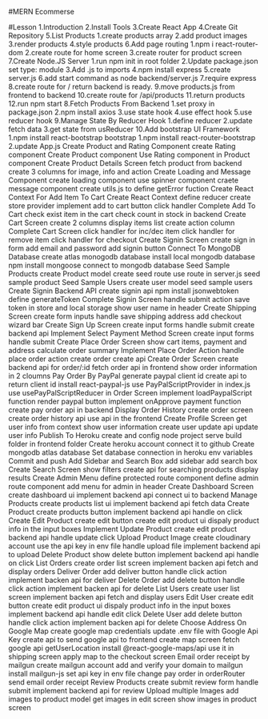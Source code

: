 #MERN Ecommerse

#Lesson
1.Introduction
2.Install Tools
3.Create React App
4.Create Git Repository
5.List Products
    1.create products array
    2.add product images
    3.render products
    4.style products
6.Add page routing
    1.npm i react-router-dom
    2.create route for home screen
    3.create router for product screen
7.Create Node.JS Server
    1.run npm init in root folder
    2.Update package.json set type: module
    3.Add .js to imports
    4.npm install express
    5.create server.js
    6.add start command as node backend/server.js
    7.require express
    8.create route for / return backend is ready.
    9.move products.js from frontend to backend
    10.create route for /api/products
    11.return products
    12.run npm start
8.Fetch Products From Backend
    1.set proxy in package.json
    2.npm install axios
    3.use state hook
    4.use effect hook
    5.use reducer hook
9.Manage State By Reducer Hook
    1.define reducer
    2.update fetch data
    3.get state from usReducer
10.Add bootstrap UI Framework
    1.npm install react-bootstrap bootstrap
    1.npm install react-router-bootstrap
    2.update App.js
Create Product and Rating Component
create Rating component
Create Product component
Use Rating component in Product component
Create Product Details Screen
fetch product from backend
create 3 columns for image, info and action
Create Loading and Message Component
create loading component
use spinner component
craete message component
create utils.js to define getError fuction
Create React Context For Add Item To Cart
Create React Context
define reducer
create store provider
implement add to cart button click handler
Complete Add To Cart
check exist item in the cart
check count in stock in backend
Create Cart Screen
create 2 columns
display items list
create action column
Complete Cart Screen
click handler for inc/dec item
click handler for remove item
click handler for checkout
Create Signin Screen
create sign in form
add email and password
add signin button
Connect To MongoDB Database
create atlas monogodb database
install local mongodb database
npm install mongoose
connect to mongodb database
Seed Sample Products
create Product model
create seed route
use route in server.js
seed sample product
Seed Sample Users
create user model
seed sample users
Create Signin Backend API
create signin api
npm install jsonwebtoken
define generateToken
Complete Signin Screen
handle submit action
save token in store and local storage
show user name in header
Create Shipping Screen
create form inputs
handle save shipping address
add checkout wizard bar
Create Sign Up Screen
create input forms
handle submit
create backend api
Implement Select Payment Method Screen
create input forms
handle submit
Create Place Order Screen
show cart items, payment and address
calculate order summary
Implement Place Order Action
handle place order action
create order create api
Create Order Screen
create backend api for order/:id
fetch order api in frontend
show order information in 2 cloumns
Pay Order By PayPal
generate paypal client id
create api to return client id
install react-paypal-js
use PayPalScriptProvider in index.js
use usePayPalScriptReducer in Order Screen
implement loadPaypalScript function
render paypal button
implement onApprove payment function
create pay order api in backend
Display Order History
create order screen
create order history api
use api in the frontend
Create Profile Screen
get user info from context
show user information
create user update api
update user info
Publish To Heroku
create and config node project
serve build folder in frontend folder
Create heroku account
connect it to github
Create mongodb atlas database
Set database connection in heroku env variables
Commit and push
Add Sidebar and Search Box
add sidebar
add search box
Create Search Screen
show filters
create api for searching products
display results
Create Admin Menu
define protected route component
define admin route component
add menu for admin in header
Create Dashboard Screen
create dashboard ui
implement backend api
connect ui to backend
Manage Products
create products list ui
implement backend api
fetch data
Create Product
create products button
implement backend api
handle on click
Create Edit Product
create edit button
create edit product ui
dispaly product info in the input boxes
Implement Update Product
create edit product backend api
handle update click
Upload Product Image
create cloudinary account
use the api key in env file
handle upload file
implement backend api to upload
Delete Product
show delete button
implement backend api
handle on click
List Orders
create order list screen
implement backen api
fetch and display orders
Deliver Order
add deliver button
handle click action
implement backen api for deliver
Delete Order
add delete button
handle click action
implement backen api for delete
List Users
create user list screen
implement backen api
fetch and display users
Edit User
create edit button
create edit product ui
dispaly product info in the input boxes
implement backend api
handle edit click
Delete User
add delete button
handle click action
implement backen api for delete
Choose Address On Google Map
create google map credentials
update .env file with Google Api Key
create api to send google api to frontend
create map screen
fetch google api
getUserLocation
install @react-google-maps/api
use it in shipping screen
apply map to the checkout screen
Email order receipt by mailgun
create mailgun account
add and verify your domain to mailgun
install mailgun-js
set api key in env file
change pay order in orderRouter
send email order receipt
Review Products
create submit review form
handle submit
implement backend api for review
Upload multiple Images
add images to product model
get images in edit screen
show images in product screen